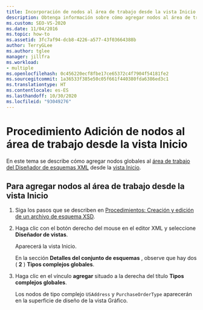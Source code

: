 ```yaml
---
title: Incorporación de nodos al área de trabajo desde la vista Inicio del Diseñador de esquemas XML
description: Obtenga información sobre cómo agregar nodos al área de trabajo del diseñador de esquemas XML mediante los comandos de la vista Inicio.
ms.custom: SEO-VS-2020
ms.date: 11/04/2016
ms.topic: how-to
ms.assetid: 3fc7af94-dcb8-4226-a577-43f03664388b
author: TerryGLee
ms.author: tglee
manager: jillfra
ms.workload:
- multiple
ms.openlocfilehash: 0c456220ecf8fbe17ce65372c4f7904f54181fe2
ms.sourcegitcommit: 1a36533f385e50c05f661f440380fda6386ed3c1
ms.translationtype: HT
ms.contentlocale: es-ES
ms.lasthandoff: 10/30/2020
ms.locfileid: "93049276"
---
```

# <a name="how-to-add-nodes-to-the-workspace-from-the-start-view"></a>Procedimiento Adición de nodos al área de trabajo desde la vista Inicio

En este tema se describe cómo agregar nodos globales al [área de trabajo del Diseñador de esquemas XML](../xml-tools/xml-schema-designer-workspace.md) desde la [vista Inicio](../xml-tools/start-view.md).

## <a name="to-add-nodes-to-the-workspace-from-the-start-view"></a>Para agregar nodos al área de trabajo desde la vista Inicio

1. Siga los pasos que se describen en [Procedimientos: Creación y edición de un archivo de esquema XSD](../xml-tools/how-to-create-and-edit-an-xsd-schema-file.md).

2. Haga clic con el botón derecho del mouse en el editor XML y seleccione **Diseñador de vistas**.

     Aparecerá la vista Inicio.

     En la sección **Detalles del conjunto de esquemas** , observe que hay dos ( **2** ) **Tipos complejos globales**.

3. Haga clic en el vínculo **agregar** situado a la derecha del título **Tipos complejos globales**.

     Los nodos de tipo complejo `USAddress` y `PurchaseOrderType` aparecerán en la superficie de diseño de la vista Gráfico.

